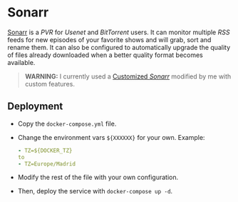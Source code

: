 # Sonarr

[Sonarr](https://sonarr.tv/) is a _PVR_ for _Usenet_ and _BitTorrent_ users. It can monitor multiple _RSS_ feeds for new episodes of your favorite shows and will grab, sort and rename them. It can also be configured to automatically upgrade the quality of files already downloaded when a better quality format becomes available.

> **WARNING:** I currently used a [Customized _Sonarr_](https://github.com/danimart1991/sonarr) modified by me with custom features.

## Deployment

- Copy the `docker-compose.yml` file.

- Change the environment vars `${XXXXXX}` for your own. Example:

  ```yaml
  - TZ=${DOCKER_TZ}
  to
  - TZ=Europe/Madrid
  ```

- Modify the rest of the file with your own configuration.

- Then, deploy the service with `docker-compose up -d`.
